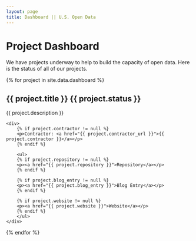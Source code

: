 ```yaml
---
layout: page
title: Dashboard || U.S. Open Data
---
```


# Project Dashboard

<link href="/css/dashboard.css" rel="stylesheet">

<div id="dashboard">

We have projects underway to help to build the capacity of open data. Here is the status of all of our projects.

{% for project in site.data.dashboard %}
  <div class="project">
    <div>
   		<h2>{{ project.title }} <span class="status {{ project.status }}">{{ project.status }}</span></h2>
    </div>
    <div>
	    <p>{{ project.description }}</p>
    </div>
   
	<div>
	    {% if project.contractor != null %}
	    <p>Contractor: <a href="{{ project.contractor_url }}">{{ project.contractor }}</a></p>
	    {% endif %}
	    
	    <ul>
	    {% if project.repository != null %}
	    <p><a href="{{ project.repository }}">Repository</a></p>
	    {% endif %}
	   
	    {% if project.blog_entry != null %}
	    <p><a href="{{ project.blog_entry }}">Blog Entry</a></p>
	    {% endif %}
	   
	    {% if project.website != null %}
	    <p><a href="{{ project.website }}">Website</a></p>
	    {% endif %}
	    </ul>
    </div>
    
  </div>
{% endfor %}

</div>
